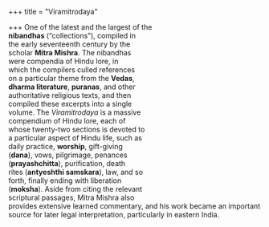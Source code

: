 +++
title = "Viramitrodaya"

+++
One of the latest and the largest of the  
**nibandhas** (“collections”), compiled in  
the early seventeenth century by the  
scholar **Mitra Mishra**. The nibandhas  
were compendia of Hindu lore, in  
which the compilers culled references  
on a particular theme from the **Vedas**,  
**dharma literature**, **puranas**, and other  
authoritative religious texts, and then  
compiled these excerpts into a single  
volume. The *Viramitrodaya* is a massive  
compendium of Hindu lore, each of  
whose twenty-two sections is devoted to  
a particular aspect of Hindu life, such as  
daily practice, **worship**, gift-giving  
(**dana**), vows, pilgrimage, penances  
(**prayashchitta**), purification, death  
rites (**antyeshthi samskara**), law, and so  
forth, finally ending with liberation  
(**moksha**). Aside from citing the relevant  
scriptural passages, Mitra Mishra also  
provides extensive learned commentary, and his work became an important  
source for later legal interpretation, particularly in eastern India.
